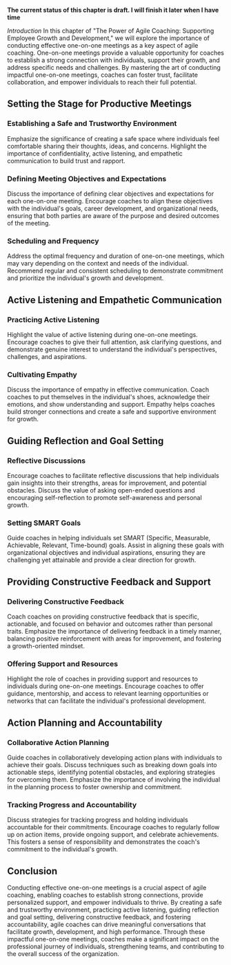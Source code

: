 **The current status of this chapter is draft. I will finish it later when I have time**

*Introduction* In this chapter of "The Power of Agile Coaching: Supporting Employee Growth and Development," we will explore the importance of conducting effective one-on-one meetings as a key aspect of agile coaching. One-on-one meetings provide a valuable opportunity for coaches to establish a strong connection with individuals, support their growth, and address specific needs and challenges. By mastering the art of conducting impactful one-on-one meetings, coaches can foster trust, facilitate collaboration, and empower individuals to reach their full potential.

Setting the Stage for Productive Meetings
-----------------------------------------

### Establishing a Safe and Trustworthy Environment

Emphasize the significance of creating a safe space where individuals feel comfortable sharing their thoughts, ideas, and concerns. Highlight the importance of confidentiality, active listening, and empathetic communication to build trust and rapport.

### Defining Meeting Objectives and Expectations

Discuss the importance of defining clear objectives and expectations for each one-on-one meeting. Encourage coaches to align these objectives with the individual's goals, career development, and organizational needs, ensuring that both parties are aware of the purpose and desired outcomes of the meeting.

### Scheduling and Frequency

Address the optimal frequency and duration of one-on-one meetings, which may vary depending on the context and needs of the individual. Recommend regular and consistent scheduling to demonstrate commitment and prioritize the individual's growth and development.

Active Listening and Empathetic Communication
---------------------------------------------

### Practicing Active Listening

Highlight the value of active listening during one-on-one meetings. Encourage coaches to give their full attention, ask clarifying questions, and demonstrate genuine interest to understand the individual's perspectives, challenges, and aspirations.

### Cultivating Empathy

Discuss the importance of empathy in effective communication. Coach coaches to put themselves in the individual's shoes, acknowledge their emotions, and show understanding and support. Empathy helps coaches build stronger connections and create a safe and supportive environment for growth.

Guiding Reflection and Goal Setting
-----------------------------------

### Reflective Discussions

Encourage coaches to facilitate reflective discussions that help individuals gain insights into their strengths, areas for improvement, and potential obstacles. Discuss the value of asking open-ended questions and encouraging self-reflection to promote self-awareness and personal growth.

### Setting SMART Goals

Guide coaches in helping individuals set SMART (Specific, Measurable, Achievable, Relevant, Time-bound) goals. Assist in aligning these goals with organizational objectives and individual aspirations, ensuring they are challenging yet attainable and provide a clear direction for growth.

Providing Constructive Feedback and Support
-------------------------------------------

### Delivering Constructive Feedback

Coach coaches on providing constructive feedback that is specific, actionable, and focused on behavior and outcomes rather than personal traits. Emphasize the importance of delivering feedback in a timely manner, balancing positive reinforcement with areas for improvement, and fostering a growth-oriented mindset.

### Offering Support and Resources

Highlight the role of coaches in providing support and resources to individuals during one-on-one meetings. Encourage coaches to offer guidance, mentorship, and access to relevant learning opportunities or networks that can facilitate the individual's professional development.

Action Planning and Accountability
----------------------------------

### Collaborative Action Planning

Guide coaches in collaboratively developing action plans with individuals to achieve their goals. Discuss techniques such as breaking down goals into actionable steps, identifying potential obstacles, and exploring strategies for overcoming them. Emphasize the importance of involving the individual in the planning process to foster ownership and commitment.

### Tracking Progress and Accountability

Discuss strategies for tracking progress and holding individuals accountable for their commitments. Encourage coaches to regularly follow up on action items, provide ongoing support, and celebrate achievements. This fosters a sense of responsibility and demonstrates the coach's commitment to the individual's growth.

Conclusion
----------

Conducting effective one-on-one meetings is a crucial aspect of agile coaching, enabling coaches to establish strong connections, provide personalized support, and empower individuals to thrive. By creating a safe and trustworthy environment, practicing active listening, guiding reflection and goal setting, delivering constructive feedback, and fostering accountability, agile coaches can drive meaningful conversations that facilitate growth, development, and high performance. Through these impactful one-on-one meetings, coaches make a significant impact on the professional journey of individuals, strengthening teams, and contributing to the overall success of the organization.
